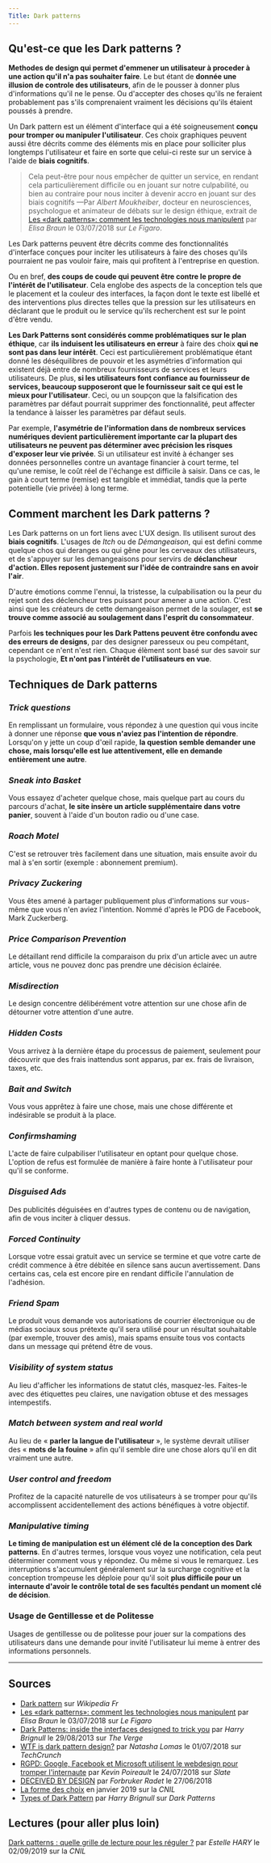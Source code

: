 ```yaml
---
Title: Dark patterns
---
```


## Qu'est-ce que les Dark patterns ?
**Methodes de design qui permet d'emmener un utilisateur à proceder à une action qu'il n'a pas souhaiter faire**. Le but étant de **donnée une illusion de controle des utilisateurs**, afin de le pousser à donner plus d'informations qu'il ne le pense. Ou d'accepter des choses qu'ils ne feraient probablement pas s'ils comprenaient vraiment les décisions qu'ils étaient poussés à prendre.

Un Dark pattern est un élément d'interface qui a été soigneusement **conçu pour tromper ou manipuler l'utilisateur**. Ces choix graphiques peuvent aussi être décrits comme des éléments mis en place pour solliciter plus longtemps l'utilisateur et faire en sorte que celui-ci reste sur un service à l'aide de **biais cognitifs**.

> Cela peut-être pour nous empêcher de quitter un service, en rendant cela particulièrement difficile ou en jouant sur notre culpabilité, ou bien au contraire pour nous inciter à devenir accro en jouant sur des biais cognitifs
> —Par *Albert Moukheiber*, docteur en neurosciences, psychologue et animateur de débats sur le design éthique, extrait de [Les «dark patterns»: comment les technologies nous manipulent](https://www.lefigaro.fr/secteur/high-tech/2018/07/03/32001-20180703ARTFIG00220-les-dark-patterns-comment-les-technologies-nous-manipulent.php) par *Elisa Braun* le 03/07/2018 sur *Le Figaro*.

Les Dark patterns peuvent être décrits comme des fonctionnalités d'interface conçues pour inciter les utilisateurs à faire des choses qu'ils pourraient ne pas vouloir faire, mais qui profitent à l'entreprise en question.

Ou en bref, **des coups de coude qui peuvent être contre le propre de l'intérêt de l'utilisateur**. Cela englobe des aspects de la conception tels que le placement et la couleur des interfaces, la façon dont le texte est libellé et des interventions plus directes telles que la pression sur les utilisateurs en déclarant que le produit ou le service qu'ils recherchent
est sur le point d'être vendu.

**Les Dark Patterns sont considérés comme problématiques sur le plan éthique**, car **ils induisent les utilisateurs en erreur** à faire des choix **qui ne sont pas dans leur intérêt**. Ceci est particulièrement problématique étant donné les déséquilibres de pouvoir et les asymétries d'information qui existent déjà entre de nombreux fournisseurs de services et leurs utilisateurs. De plus, **si les utilisateurs font confiance au fournisseur de services, beaucoup supposeront que le fournisseur  sait ce qui est le mieux pour l'utilisateur**. Ceci, ou un soupçon que la falsification des paramètres par défaut pourrait supprimer des fonctionnalité, peut affecter la tendance à laisser les paramètres par défaut seuls.

Par exemple, **l'asymétrie de l'information dans de nombreux services numériques devient particulièrement importante car la plupart des utilisateurs ne peuvent pas déterminer avec précision les risques d'exposer leur vie privée**. Si un utilisateur est invité à échanger ses données personnelles contre un avantage financier à court terme, tel qu'une remise, le coût réel de l'échange est difficile à saisir. Dans ce cas, le gain à court terme (remise) est tangible et immédiat, tandis que la perte potentielle (vie privée) à long terme.

## Comment marchent les Dark patterns ?
Les Dark patterns on un fort liens avec L'UX design. Ils utilisent surout des **biais cognitifs**. L'usages de *Itch* ou de *Démangeaison*, qui est defini comme quelque chos qui deranges ou qui gêne pour les cerveaux des utilisateurs, et de s'appuyer sur les demangeaisons pour servirs de **déclancheur d'action. Elles reposent justement sur l'idée de contraindre sans en avoir l'air**.

D'autre émotions comme l'ennui, la tristesse, la culpabilisation ou la peur du rejet sont des déclencheur tres puissant pour amener a une action. C'est ainsi que les créateurs de cette demangeaison permet de la soulager, est **se trouve comme associé au soulagement dans l'esprit du consommateur**.

Parfois **les techniques pour les Dark Pattens peuvent être confondu avec des erreurs de designs**, par des designer paresseux ou peu compétant, cependant ce n'ent n'est rien. Chaque élèment sont basé sur des savoir sur la psychologie, **Et n'ont pas l'intérêt de l'utilisateurs en vue**.

## Techniques de Dark patterns
### *Trick questions*
En remplissant un formulaire, vous répondez à une question qui vous incite à donner une réponse **que vous n'aviez pas l'intention de répondre**. Lorsqu'on y jette un coup d'œil rapide, **la question semble demander une chose, mais lorsqu'elle est lue attentivement, elle en demande entièrement une autre**.

### *Sneak into Basket*
Vous essayez d'acheter quelque chose, mais quelque part au cours du parcours d'achat, **le site insère un article supplémentaire dans votre panier**, souvent à l'aide d'un bouton radio ou d'une case.

### *Roach Motel*
C'est se retrouver très facilement dans une situation, mais ensuite avoir du mal à s'en sortir (exemple : abonnement premium).

### *Privacy Zuckering*
Vous êtes amené à partager publiquement plus d'informations sur vous-même que vous n'en aviez l'intention. Nommé d'après le PDG de Facebook, Mark Zuckerberg.

### *Price Comparison Prevention*
Le détaillant rend difficile la comparaison du prix d'un article avec un autre article, vous ne pouvez donc pas prendre une décision éclairée.

### *Misdirection*
Le design concentre délibérément votre attention sur une chose afin de détourner votre attention d'une autre.

### *Hidden Costs*
Vous arrivez à la dernière étape du processus de paiement, seulement pour découvrir que des frais inattendus sont apparus, par ex. frais de livraison, taxes, etc.

### *Bait and Switch*
Vous vous apprêtez à faire une chose, mais une chose différente et indésirable se produit à la place.

### *Confirmshaming*
L'acte de faire culpabiliser l'utilisateur en optant pour quelque chose. L'option de refus est formulée de manière à faire honte à l'utilisateur pour qu'il se conforme.

### *Disguised Ads*
Des publicités déguisées en d'autres types de contenu ou de navigation, afin de vous inciter à cliquer dessus.

### *Forced Continuity*
Lorsque votre essai gratuit avec un service se termine et que votre carte de crédit commence à être débitée en silence sans aucun avertissement. Dans certains cas, cela est encore pire en rendant difficile l'annulation de l'adhésion.

### *Friend Spam*
Le produit vous demande vos autorisations de courrier électronique ou de médias sociaux sous prétexte qu'il sera utilisé pour un résultat souhaitable (par exemple, trouver des amis), mais spams ensuite tous vos contacts dans un message qui prétend être de vous.

### *Visibility of system status*
Au lieu d'afficher les informations de statut clés, masquez-les. Faites-le avec des étiquettes peu claires, une navigation obtuse et des messages intempestifs.

### *Match between system and real world*
Au lieu de « **parler la langue de l'utilisateur** », le système devrait utiliser des « **mots de la fouine** » afin qu'il semble dire une chose alors qu'il en dit vraiment une autre.

### *User control and freedom*
Profitez de la capacité naturelle de vos utilisateurs à se tromper pour qu'ils accomplissent accidentellement des actions bénéfiques à votre objectif.

### *Manipulative timing*
**Le timing de manipulation est un élément clé de la conception des Dark patterns**. En d'autres termes, lorsque vous voyez une notification, cela peut déterminer comment vous y répondez. Ou même si vous le remarquez. Les interruptions s'accumulent généralement sur la surcharge cognitive et la conception trompeuse les déploie pour qu'il soit **plus difficile pour un internaute d'avoir le contrôle total de ses facultés pendant un moment clé de décision**.

### Usage de Gentillesse et de Politesse
Usages de gentillesse ou de politesse pour jouer sur la compations des utilisateurs dans une demande pour invité l'utilisateur lui meme à entrer des informations personnels.

- - -

## Sources 
- [Dark pattern](https://fr.wikipedia.org/wiki/Dark_pattern) sur *Wikipedia Fr*
- [Les «dark patterns»: comment les technologies nous manipulent](https://www.lefigaro.fr/secteur/high-tech/2018/07/03/32001-20180703ARTFIG00220-les-dark-patterns-comment-les-technologies-nous-manipulent.php) par *Elisa Braun* le 03/07/2018 sur *Le Figaro*
- [Dark Patterns: inside the interfaces designed to trick you](https://www.theverge.com/2013/8/29/4640308/dark-patterns-inside-the-interfaces-designed-to-trick-you) par *Harry Brignull* le 29/08/2013 sur *The Verge*
- [WTF is dark pattern design?](https://techcrunch.com/2018/07/01/wtf-is-dark-pattern-design/?guccounter=1&guce_referrer=aHR0cHM6Ly9mci53aWtpcGVkaWEub3JnLw&guce_referrer_sig=AQAAADWLaXw7mWMp2WumbfsBx6Rs59E_yk0q7_dJilWnZS6WufRlg84DfAdgFW_eM2Vht_OCDquzmQYXtmM88-tsN2ntpRGpNAr7OGii1wEbThohYM4wMOdV-CNXJlDGW3pAiMRiv5hnS4rwIYDaaRTs-t72SE5MZAoOsc10RuaPzn99) par *Natasha Lomas* le 01/07/2018 sur *TechCrunch*
- [RGPD: Google, Facebook et Microsoft utilisent le webdesign pour tromper l'internaute](https://www.slate.fr/story/164999/facebook-google-microsoft-pillent-donnees-personnelles-malgre-rgpd-webdesign) par *Kevin Poireault* le 24/07/2018 sur *Slate*
- [DECEIVED BY DESIGN](https://fil.forbrukerradet.no/wp-content/uploads/2018/06/2018-06-27-deceived-by-design-final.pdf) par *Forbruker Radet* le 27/06/2018
- [La forme des choix](https://linc.cnil.fr/sites/default/files/atoms/files/cnil_cahiers_ip6.pdf) en janvier 2019 sur la *CNIL*
- [Types of Dark Pattern](https://www.darkpatterns.org/types-of-dark-pattern) par *Harry Brignull* sur *Dark Patterns*

## Lectures (pour aller plus loin)
[Dark patterns : quelle grille de lecture pour les réguler ?](https://linc.cnil.fr/fr/dark-patterns-quelle-grille-de-lecture-pour-les-reguler) par *Estelle HARY* le 02/09/2019 sur la *CNIL*
